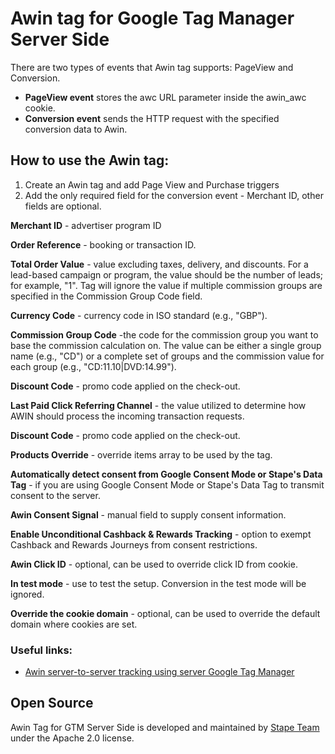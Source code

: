 # Awin tag for Google Tag Manager Server Side

There are two types of events that Awin tag supports: PageView and Conversion. 

- **PageView event** stores the awc URL parameter inside the awin_awc cookie. 
- **Conversion event** sends the HTTP request with the specified conversion data to Awin.

## How to use the Awin tag:

1. Create an Awin tag and add Page View and Purchase triggers
2. Add the only required field for the conversion event - Merchant ID, other fields are optional.

**Merchant ID** - advertiser program ID

**Order Reference** - booking or transaction ID.

**Total Order Value** - value excluding taxes, delivery, and discounts. For a lead-based campaign or program, the value should be the number of leads; for example, "1". Tag will ignore the value if multiple commission groups are specified in the Commission Group Code field.

**Currency Code** - currency code in ISO standard (e.g., "GBP").

**Commission Group Code** -the code for the commission group you want to base the commission calculation on. The value can be either a single group name (e.g., "CD") or a complete set of groups and the commission value for each group (e.g., "CD:11.10|DVD:14.99").

**Discount Code** - promo code applied on the check-out.

**Last Paid Click Referring Channel** - the value utilized to determine how AWIN should process the incoming transaction requests.

**Discount Code** - promo code applied on the check-out.

**Products Override** - override items array to be used by the tag.

**Automatically detect consent from Google Consent Mode or Stape's Data Tag** - if you are using Google Consent Mode or Stape's Data Tag to transmit consent to the server.

**Awin Consent Signal** - manual field to supply consent information.

**Enable Unconditional Cashback & Rewards Tracking** - option to exempt Cashback and Rewards Journeys from consent restrictions.

**Awin Click ID** - optional, can be used to override click ID from cookie.

**In test mode** - use to test the setup. Conversion in the test mode will be ignored.

**Override the cookie domain** - optional, can be used to override the default domain where cookies are set.


### Useful links:

- [Awin server-to-server tracking using server Google Tag Manager](https://stape.io/blog/awin-server-to-server-tracking-using-server-google-tag-manager)

## Open Source

Awin Tag for GTM Server Side is developed and maintained by [Stape Team](https://stape.io/) under the Apache 2.0 license.
